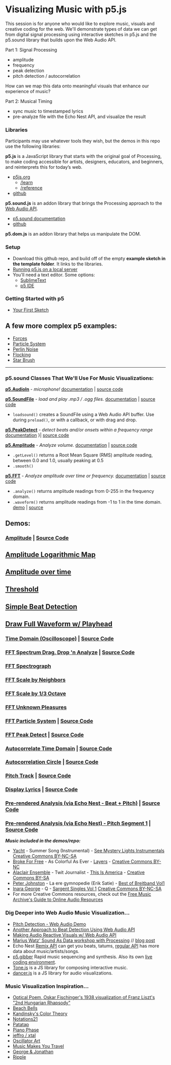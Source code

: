 # Visualizing Music with p5.js

This session is for anyone who would like to explore music, visuals and creative coding for the web. We'll demonstrate types of data we can get from digital signal processing using interactive sketches in p5.js and the p5.sound library that builds upon the Web Audio API. 

Part 1: Signal Processing
- amplitude
- frequency
- peak detection
- pitch detection / autocorrelation

How can we map this data onto meaningful visuals that enhance our experience of music?

Part 2: Musical Timing
- sync music to timestamped lyrics
- pre-analyze file with the Echo Nest API, and visualize the result

### Libraries
Participants may use whatever tools they wish, but the demos in this repo use the following libraries:

**p5.js** is a JavaScript library that starts with the original goal of Processing, to make coding accessible for artists, designers, educators, and beginners, and reinterprets this for today’s web.
 * [p5js.org](http://p5js.org)
    * [/learn](http://p5js.org/learn)
    * [/reference](http://p5js.org/reference/)
  * [github](https://github.com/processing/p5.js)

**p5.sound.js** is an addon library that brings the Processing approach to the [Web Audio API](http://w3.org/TR/webaudio/).
  * [p5.sound documentation](http://p5js.org/reference/#/libraries/p5.sound)
  * [github](https://github.com/processing/p5.js-sound)

**p5.dom.js** is an addon library that helps us manipulate the DOM.


### Setup
* Download this github repo, and build off of the empty **example sketch in the template folder**. It links to the libraries.
* [Running p5.js on a local server](https://github.com/lmccart/p5.js/wiki/Local-server)
* You'll need a text editor. Some options:
  * [SublimeText](http://www.sublimetext.com/)
  * [p5 IDE](http://p5js.org/download/)

### Getting Started with p5
* [Your First Sketch](http://p5js.org/get-started/#your-first-sketch)
## A few more complex p5 examples:
* [Forces](http://p5js.org/learn/examples/Simulate_Forces.php)
* [Particle System](http://p5js.org/learn/examples/Simulate_Particle_System.php)
* [Perlin Noise](http://p5js.org/learn/examples/Math_Noise_Wave.php)
* [Flocking](http://p5js.org/learn/examples/Simulate_Flocking.php)
* [Star Brush](http://codepen.io/scottgarner/pen/ltImK)

---

### p5.sound Classes That We'll Use For Music Visualizations:

[**p5.AudioIn**](http://p5js.org/reference/#/p5.AudioIn) - *microphone!* [documentation](http://p5js.org/reference/#/p5.AudioIn) | [source code](https://github.com/processing/p5.js-sound/blob/master/src/audioin.js)

[**p5.SoundFile**](http://p5js.org/reference/#/p5.SoundFile) - *load and play .mp3 / .ogg files.*   [documentation](http://p5js.org/reference/#/p5.SoundFile) | [source code](https://github.com/processing/p5.js-sound/blob/master/src/soundfile.js)
- ```loadsound()``` creates a SoundFile using a Web Audio API buffer. Use during ```preload()```, or with a callback, or with drag and drop.

[**p5.PeakDetect**](http://p5js.org/reference/#/p5.PeakDetect) - *detect beats and/or onsets within a frequency range* [documentation](http://p5js.org/reference/#/p5.PeakDetect) }| [source code](https://github.com/processing/p5.js-sound/blob/master/src/peakdetect.js)

[**p5.Amplitude**](http://p5js.org/reference/#/p5.Amplitude) - *Analyze volume.* [documentation](http://p5js.org/reference/#/p5.Amplitude) | [source code](https://github.com/processing/p5.js-sound/blob/master/src/amplitude.js) 
- ```.getLevel()``` returns a Root Mean Square (RMS) amplitude reading, between 0.0 and 1.0, usually peaking at 0.5
- ```.smooth()```

[**p5.FFT**](http://p5js.org/reference/#/p5.FFT) - *Analyze amplitude over time or frequency.* [documentation](http://p5js.org/reference/#/p5.FFT) | [source code](https://github.com/processing/p5.js-sound/blob/master/src/fft.js) 
- ```.analyze()``` returns amplitude readings from 0-255 in the frequency domain.
- ```.waveform()``` returns amplitude readings from -1 to 1 in the time domain. [demo](http://therewasaguy.github.io/p5-music-viz/demos/03_fft_waveform) | [source](https://github.com/therewasaguy/p5-music-viz/blob/master/demos/03_fft_waveform/sketch.js)


## Demos:
### [Amplitude](http://therewasaguy.github.io/p5-music-viz/demos/01_hello_amplitude) | [Source Code](https://github.com/therewasaguy/p5-music-viz/tree/master/demos/01_hello_amplitude/sketch.js)

## [Amplitude Logarithmic Map](http://therewasaguy.github.io/p5-music-viz/demos/01_hello_amplitude_logMap)

## [Amplitude over time](http://therewasaguy.github.io/p5-music-viz/demos/01b_amplitude_time/)

## [Threshold](http://therewasaguy.github.io/p5-music-viz/demos/01c_amplitude_threshold/)

## [Simple Beat Detection](http://therewasaguy.github.io/p5-music-viz/demos/01d_beat_detect_amplitude/)

## [Draw Full Waveform w/ Playhead](http://therewasaguy.github.io/p5-music-viz/demos/02_draw_peaks_and_playhead)

### [Time Domain (Oscilloscope)](http://therewasaguy.github.io/p5-music-viz/demos/03_time_domain_oscilloscope) | [Source Code](https://github.com/therewasaguy/p5-music-viz/tree/master/demos/03_time_domain_oscilloscope/sketch.js)

### [FFT Spectrum Drag, Drop 'n Analyze](http://therewasaguy.github.io/p5-music-viz/demos/04_fft_freq_spectrum/) | [Source Code](https://github.com/therewasaguy/p5-music-viz/tree/master/demos/04_fft_freq_spectrum/sketch.js)

### [FFT Spectrograph](http://therewasaguy.github.io/p5-music-viz/demos/04b_fft_spectrograph/)

### [FFT Scale by Neighbors](http://therewasaguy.github.io/p5-music-viz/demos/05_fft_scaleNeighbors/)

### [FFT Scale by 1/3 Octave](http://therewasaguy.github.io/p5-music-viz/demos/05_fft_scaleOneThirdOctave/)

### [FFT Unknown Pleasures](http://therewasaguy.github.io/p5-music-viz/demos/05_fft_scaleOneThirdOctave_UnknownPleasures/)

### [FFT Particle System](http://therewasaguy.github.io/p5-music-viz/demos/05a_fft_particle_system) | [Source Code](https://github.com/therewasaguy/p5-music-viz/blob/master/demos/05a_fft_particle_system/sketch.js)


### [FFT Peak Detect](http://therewasaguy.github.io/p5-music-viz/demos/05b_p5PeakDetect_simple) | [Source Code](https://github.com/therewasaguy/p5-music-viz/blob/master/demos/05b_p5PeakDetect_simple/sketch.js)

### [Autocorrelate Time Domain](http://therewasaguy.06b_autoCorrelationCircle.io/p5-music-viz/demos/06a_autoCorrelation) | [Source Code](https://github.com/therewasaguy/p5-music-viz/blob/master/demos/05b_p5PeakDetect_simple/sketch.js)

### [Autocorrelation Circle](http://therewasaguy.github.io/p5-music-viz/demos/06b_autoCorrelationCircle) | [Source Code](https://github.com/therewasaguy/p5-music-viz/blob/master/demos/06b_autoCorrelationCircle/sketch.js)

### [Pitch Track](http://therewasaguy.github.io/p5-music-viz/demos/06c_autoCorrelation_PitchTrack) | [Source Code](https://github.com/therewasaguy/p5-music-viz/blob/master/demos/06c_autoCorrelation_PitchTrack/sketch.js)


### [Display Lyrics](http://therewasaguy.github.io/p5-music-viz/demos/07_lyrics) | [Source Code](https://github.com/therewasaguy/p5-music-viz/blob/master/demos/07_lyrics/sketch.js)

### [Pre-rendered Analysis (via Echo Nest - Beat + Pitch)](http://therewasaguy.github.io/p5-music-viz/demos/08_echonestBeatPitch) | [Source Code](https://github.com/therewasaguy/p5-music-viz/blob/master/demos/08_echonestBeatPitch/sketch.js)

### [Pre-rendered Analysis (via Echo Nest) - Pitch Segment 1](http://therewasaguy.github.io/p5-music-viz/demos/08_echonestPitchSegment) | [Source Code](https://github.com/therewasaguy/p5-music-viz/blob/master/demos/08_echonestPitchSegment/sketch.js)



***Music included in the demos/repo:***
- [Yacht](http://teamyacht.com/) - Summer Song (Instrumental) - [See Mystery Lights Instrumentals](http://freemusicarchive.org/music/YACHT/See_Mystery_Lights_Instrumentals/) [Creative Commons BY-NC-SA](http://creativecommons.org/licenses/by-nc-sa/3.0/us/)
- [Broke For Free](http://brokeforfree.bandcamp.com/) - As Colorful As Ever - [Layers](http://freemusicarchive.org/music/Broke_For_Free/Layers/) - [Creative Commons BY-NC](http://creativecommons.org/licenses/by-nc/3.0/)
- [Alaclair Ensemble](http://alaclair.com/) - Twit Journalist - [This Is America](http://freemusicarchive.org/music/Alaclair_Ensemble/This_Is_America/) - [Creative Commons BY-SA](http://creativecommons.org/licenses/by-sa/3.0/)
- [Peter Johnston](https://freemusicarchive.org/music/Peter_Johnston/) - La ere gymnopedie (Erik Satie) - [Best of Breitband Vol1](https://freemusicarchive.org/music/Various_Artists_Breitband/Best_Of_Breitband_Vol_1/)
- [Inara George](https://www.facebook.com/inarageorge) - Q - [Sargent Singles Vol 1](http://freemusicarchive.org/music/inara_george/sargent_singles_volume_1/01_q) [Creative Commons BY-NC-SA](http://creativecommons.org/licenses/by-nc-sa/3.0/us/)
- For more Creative Commons resources, check out the [Free Music Archive's Guide to Online Audio Resources](https://docs.google.com/document/d/1mbF5vgWp9duoGMxNl-Y8tEyWbFhkgw0JBK8F7A2cg68/edit?usp=sharing)


### Dig Deeper into Web Audio Music Visualization...
* [Pitch Detection - Web Audio Demo](https://webaudiodemos.appspot.com/pitchdetect/)
* [Another Approach to Beat Detection Using Web Audio API](http://tech.beatport.com/2014/web-audio/beat-detection-using-web-audio/)
* [Making Audio Reactive Visuals w/ Web Audio API](http://www.airtightinteractive.com/2013/10/making-audio-reactive-visuals/)
* [Marius Watz' Sound As Data workshop with Processing](https://github.com/mariuswatz/ITP2013Parametric/blob/master/ITP-workshops/20131111-ITP-Sound-As-Data/) // [blog post](http://workshop.evolutionzone.com/2013/11/12/itp-sound-as-data-workshop-code/)
* Echo Nest [Remix API](http://echonest.github.io/remix/) can get you beats, tatums, [regular API](http://developer.echonest.com/docs/v4) has more data about music/artists/songs.
* [p5.gibber](http://charlie-roberts.com/gibber/p5-gibber/) Rapid music sequencing and synthesis. Also its own [live coding environment](http://gibber.mat.ucsb.edu/).
* [Tone.js](https://github.com/TONEnoTONE/Tone.js) is a JS library for composing interactive music.
* [dancer.js](https://github.com/jsantell/dancer.js) is a JS library for audio visualizations.

### Music Visualization Inspiration...
* [Optical Poem, Oskar Fischinger's 1938 visualization of Franz Liszt's "2nd Hungarian Rhapsody"](https://www.youtube.com/watch?v=they7m6YePo)
* [Beach Bells](https://vimeo.com/69633166)
* [Kandinsky's Color Theory](http://lettersfrommunich.wikispaces.com/Kandinsky's+Color+Theory)
* [Notations21](http://www.notations21.net/)
* [Patatap](http://www.patatap.com/)
* [Piano Phase](http://www.pianophase.com/)
* [jeffro / xtal](http://jeffro.nfshost.com/)
* [Oscillator Art](http://oscillator-art.herokuapp.com)
* [Music Makes You Travel](http://www.openprocessing.org/sketch/138877)
* [George & Jonathan](http://www.georgeandjonathan.com/)
* [Ripple](http://wemakeawesomesh.it/musicviz/ripple/)
